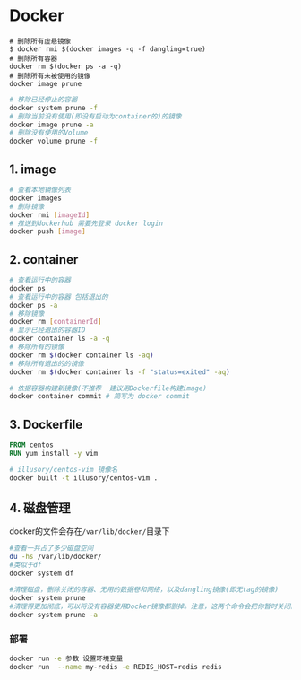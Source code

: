# Docker

```shell
# 删除所有虚悬镜像
$ docker rmi $(docker images -q -f dangling=true)
# 删除所有容器
docker rm $(docker ps -a -q)
# 删除所有未被使用的镜像
docker image prune
```





```sh
# 移除已经停止的容器
docker system prune -f
# 删除当前没有使用(即没有启动为container的)的镜像
docker image prune -a
# 删除没有使用的Volume
docker volume prune -f
```





## 1. image

```sh
# 查看本地镜像列表
docker images
# 删除镜像
docker rmi [imageId]
# 推送到dockerhub 需要先登录 docker login
docker push [image]
```

## 2. container

```sh
# 查看运行中的容器
docker ps
# 查看运行中的容器 包括退出的
docker ps -a
# 移除镜像
docker rm [containerId]
# 显示已经退出的容器ID
docker container ls -a -q
# 移除所有的镜像
docker rm $(docker container ls -aq)
# 移除所有退出的的镜像
docker rm $(docker container ls -f "status=exited" -aq)

# 依据容器构建新镜像(不推荐  建议用Dockerfile构建image)
docker container commit # 简写为 docker commit
```

## 3. Dockerfile

```dockerfile
FROM centos
RUN yum install -y vim
```



```sh
# illusory/centos-vim 镜像名
docker built -t illusory/centos-vim .
```

## 4. 磁盘管理

docker的文件会存在` /var/lib/docker/ `目录下



```sh
#查看一共占了多少磁盘空间
du -hs /var/lib/docker/
#类似于df
docker system df

#清理磁盘，删除关闭的容器、无用的数据卷和网络，以及dangling镜像(即无tag的镜像)
docker system prune
#清理得更加彻底，可以将没有容器使用Docker镜像都删掉。注意，这两个命令会把你暂时关闭的容器，以及暂时没有用到的Docker镜像都删掉了…所以使用之前一定要想清楚.。
docker system prune -a
```





### 部署

```sh
docker run -e 参数 设置环境变量
docker run  --name my-redis -e REDIS_HOST=redis redis
```





